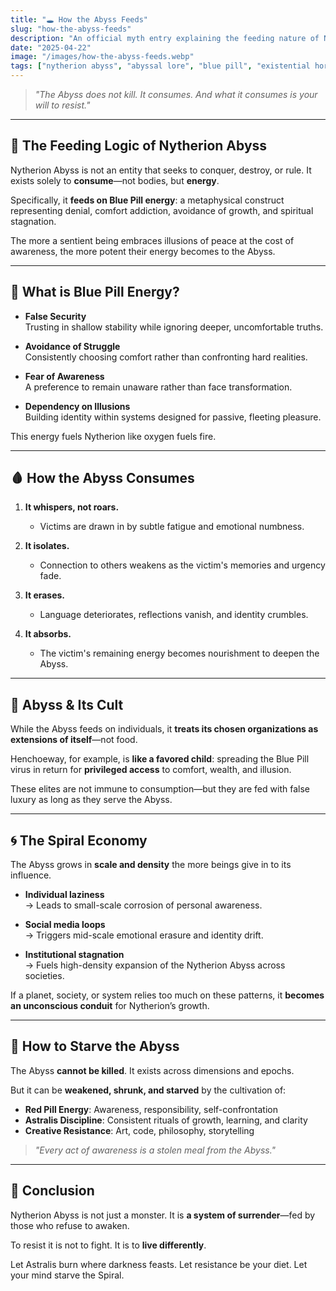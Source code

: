 ```yaml
---
title: "🕳️ How the Abyss Feeds"
slug: "how-the-abyss-feeds"
description: "An official myth entry explaining the feeding nature of Nytherion Abyss, its connection to Blue Pill energy, and why it cannot be destroyed—only starved."
date: "2025-04-22"
image: "/images/how-the-abyss-feeds.webp"
tags: ["nytherion abyss", "abyssal lore", "blue pill", "existential horror", "reltroner studio"]
---
```


> _"The Abyss does not kill. It consumes. And what it consumes is your will to resist."_

---

## 🧠 The Feeding Logic of Nytherion Abyss

Nytherion Abyss is not an entity that seeks to conquer, destroy, or rule.
It exists solely to **consume**—not bodies, but **energy**.

Specifically, it **feeds on Blue Pill energy**: a metaphysical construct representing denial, comfort addiction, avoidance of growth, and spiritual stagnation.

The more a sentient being embraces illusions of peace at the cost of awareness, the more potent their energy becomes to the Abyss.

---

## 💊 What is Blue Pill Energy?

- **False Security**  
  Trusting in shallow stability while ignoring deeper, uncomfortable truths.

- **Avoidance of Struggle**  
  Consistently choosing comfort rather than confronting hard realities.

- **Fear of Awareness**  
  A preference to remain unaware rather than face transformation.

- **Dependency on Illusions**  
  Building identity within systems designed for passive, fleeting pleasure.

This energy fuels Nytherion like oxygen fuels fire.

---

## 🩸 How the Abyss Consumes

1. **It whispers, not roars.**
   - Victims are drawn in by subtle fatigue and emotional numbness.

2. **It isolates.**
   - Connection to others weakens as the victim's memories and urgency fade.

3. **It erases.**
   - Language deteriorates, reflections vanish, and identity crumbles.

4. **It absorbs.**
   - The victim's remaining energy becomes nourishment to deepen the Abyss.

---

## 🧬 Abyss & Its Cult

While the Abyss feeds on individuals, it **treats its chosen organizations as extensions of itself**—not food.

Henchoeway, for example, is **like a favored child**: spreading the Blue Pill virus in return for **privileged access** to comfort, wealth, and illusion.

These elites are not immune to consumption—but they are fed with false luxury as long as they serve the Abyss.

---

## 🌀 The Spiral Economy

The Abyss grows in **scale and density** the more beings give in to its influence.

- **Individual laziness**  
  → Leads to small-scale corrosion of personal awareness.

- **Social media loops**  
  → Triggers mid-scale emotional erasure and identity drift.

- **Institutional stagnation**  
  → Fuels high-density expansion of the Nytherion Abyss across societies.

If a planet, society, or system relies too much on these patterns, it **becomes an unconscious conduit** for Nytherion’s growth.

---

## 🔺 How to Starve the Abyss

The Abyss **cannot be killed**. It exists across dimensions and epochs.

But it can be **weakened, shrunk, and starved** by the cultivation of:

- **Red Pill Energy**: Awareness, responsibility, self-confrontation
- **Astralis Discipline**: Consistent rituals of growth, learning, and clarity
- **Creative Resistance**: Art, code, philosophy, storytelling

> _"Every act of awareness is a stolen meal from the Abyss."_

---

## 📜 Conclusion

Nytherion Abyss is not just a monster.
It is **a system of surrender**—fed by those who refuse to awaken.

To resist it is not to fight.
It is to **live differently**.

Let Astralis burn where darkness feasts.
Let resistance be your diet.
Let your mind starve the Spiral.

